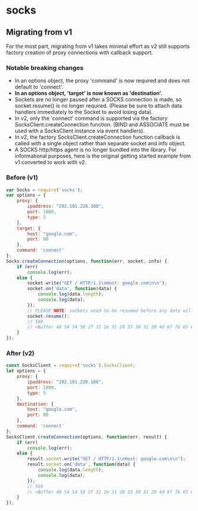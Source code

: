 # socks
## Migrating from v1
For the most part, migrating from v1 takes minimal effort as v2 still supports factory creation of proxy connections with callback support.
### Notable breaking changes
- In an options object, the proxy 'command' is now required and does not default to 'connect'.
- **In an options object, 'target' is now known as 'destination'.**
- Sockets are no longer paused after a SOCKS connection is made, so socket.resume() is no longer required. (Please be sure to attach data handlers immediately to the Socket to avoid losing data).
- In v2, only the 'connect' command is supported via the factory SocksClient.createConnection function. (BIND and ASSOCIATE must be used with a SocksClient instance via event handlers).
- In v2, the factory SocksClient.createConnection function callback is called with a single object rather than separate socket and info object.
- A SOCKS http/https agent is no longer bundled into the library.
For informational purposes, here is the original getting started example from v1 converted to work with v2.
### Before (v1)
```javascript
var Socks = require('socks');
var options = {
    proxy: {
        ipaddress: "202.101.228.108",
        port: 1080,
        type: 5
    },
    target: {
        host: "google.com",
        port: 80
    },
    command: 'connect'
};
Socks.createConnection(options, function(err, socket, info) {
    if (err)
        console.log(err);
    else {
        socket.write("GET / HTTP/1.1\nHost: google.com\n\n");
        socket.on('data', function(data) {
            console.log(data.length);
            console.log(data);
        });
        // PLEASE NOTE: sockets need to be resumed before any data will come in or out as they are paused right before this callback is fired.
        socket.resume();
        // 569
        // <Buffer 48 54 54 50 2f 31 2e 31 20 33 30 31 20 4d 6f 76 65 64 20 50 65...
    }
});
```
### After (v2)
```javascript
const SocksClient = require('socks').SocksClient;
let options = {
    proxy: {
        ipaddress: "202.101.228.108",
        port: 1080,
        type: 5
    },
    destination: {
        host: "google.com",
        port: 80
    },
    command: 'connect'
};
SocksClient.createConnection(options, function(err, result) {
    if (err)
        console.log(err);
    else {
        result.socket.write("GET / HTTP/1.1\nHost: google.com\n\n");
        result.socket.on('data', function(data) {
            console.log(data.length);
            console.log(data);
        });
        // 569
        // <Buffer 48 54 54 50 2f 31 2e 31 20 33 30 31 20 4d 6f 76 65 64 20 50 65...
    }
});
```
